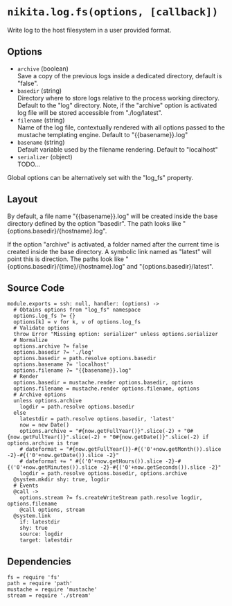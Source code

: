
# `nikita.log.fs(options, [callback])`

Write log to the host filesystem in a user provided format.

## Options

* `archive` (boolean)   
  Save a copy of the previous logs inside a dedicated directory, default is
  "false".   
* `basedir` (string)    
  Directory where to store logs relative to the process working directory.
  Default to the "log" directory. Note, if the "archive" option is activated
  log file will be stored accessible from "./log/latest".   
* `filename` (string)   
  Name of the log file, contextually rendered with all options passed to
  the mustache templating engine. Default to "{{basename}}.log"   
* `basename` (string)   
  Default variable used by the filename rendering. Default to "localhost"   
* `serializer` (object)   
  TODO...

Global options can be alternatively set with the "log_fs" property.

## Layout

By default, a file name "{{basename}}.log" will be created inside the base
directory defined by the option "basedir". 
The path looks like "{options.basedir}/{hostname}.log".

If the option "archive" is activated, a folder named after the current time is
created inside the base directory. A symbolic link named as "latest" will point
this is direction. The paths look like "{options.basedir}/{time}/{hostname}.log"
and "{options.basedir}/latest".

## Source Code

    module.exports = ssh: null, handler: (options) ->
      # Obtains options from "log_fs" namespace
      options.log_fs ?= {}
      options[k] = v for k, v of options.log_fs
      # Validate options
      throw Error "Missing option: serializer" unless options.serializer
      # Normalize
      options.archive ?= false
      options.basedir ?= './log'
      options.basedir = path.resolve options.basedir
      options.basename ?= 'localhost'
      options.filename ?= "{{basename}}.log"
      # Render
      options.basedir = mustache.render options.basedir, options
      options.filename = mustache.render options.filename, options
      # Archive options
      unless options.archive
        logdir = path.resolve options.basedir
      else
        latestdir = path.resolve options.basedir, 'latest'
        now = new Date()
        options.archive = "#{now.getFullYear()}".slice(-2) + "0#{now.getFullYear()}".slice(-2) + "0#{now.getDate()}".slice(-2) if options.archive is true
        # dateformat = "#{now.getFullYear()}-#{('0'+now.getMonth()).slice -2}-#{('0'+now.getDate()).slice -2}"
        # dateformat += " #{('0'+now.getHours()).slice -2}-#{('0'+now.getMinutes()).slice -2}-#{('0'+now.getSeconds()).slice -2}"
        logdir = path.resolve options.basedir, options.archive      
      @system.mkdir shy: true, logdir
      # Events
      @call ->
        options.stream ?= fs.createWriteStream path.resolve logdir, options.filename
        @call options, stream
      @system.link
        if: latestdir
        shy: true
        source: logdir
        target: latestdir

## Dependencies

    fs = require 'fs'
    path = require 'path'
    mustache = require 'mustache'
    stream = require './stream'
